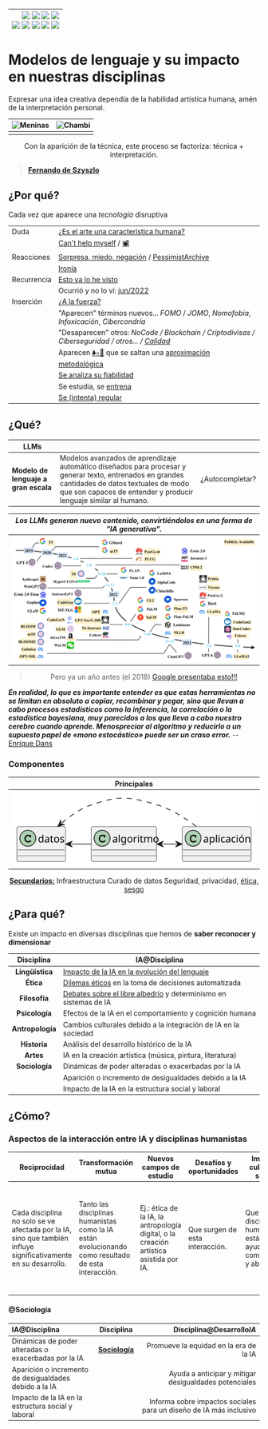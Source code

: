 <div align=right>
 
|[![](https://img.shields.io/badge/-Inicio-FFF?style=flat&logo=Emlakjet&logoColor=black)](/README.md) [![](https://img.shields.io/badge/-Introducción-FFF?style=flat&logo=abbrobotstudio&logoColor=black)](/documentos/intro.md) [![](https://img.shields.io/badge/-Modelos_de_lenguaje-FFF?style=flat&logo=LiveChat&logoColor=black)](/documentos/LLMs.md) [![](https://img.shields.io/badge/-Panorámica-FFF?style=flat&logo=openstreetmap&logoColor=black)](/documentos/panoramica.md)<br>  [![](https://img.shields.io/badge/-Prompts-FFF?style=flat&logo=Proton&logoColor=black)](/documentos/prompts/README.md) [![](https://img.shields.io/badge/-Ing,_de_prompts-FFF?style=flat&logo=googleearthengine&logoColor=black)](/documentos/ingenieriaDePrompts/README.md) [![](https://img.shields.io/badge/-Patrones-FFF?style=flat&logo=textpattern&logoColor=black)](/documentos/ingenieriaDePrompts/patrones/README.md) [![](https://img.shields.io/badge/8vP-FFF?style=flat&logo=v8&logoColor=black)](/documentos/prompts/mejoresPracticas/8virtudesDelPrompting.md) [![](https://img.shields.io/badge/-Casos_de_uso-FFF?style=flat&logo=gitbook&logoColor=black)](/documentos/casosDeUso/README.md)|
|-:|

</div>

# Modelos de lenguaje y su impacto en nuestras disciplinas

Expresar una idea creativa dependía de la habilidad artística humana, amén de la interpretación personal.

<div align=center>

|![Meninas](https://teoriadelarte.com/wp-content/uploads/2023/12/Las-Meninas-Velazquez.jpg)|![Chambi](https://www.tvperu.gob.pe/sites/default/files/web/2023/u-78/martin_chambi_ofrenda_a_la_tierra_lauramarca_1925_-_1935_ocongate_quispicanchi_cusco.jpg)|
|-|-|
|||

Con la aparición de la técnica, este proceso se factoriza: técnica + interpretación.

</div>

> **[Fernando de Szyszlo](https://youtu.be/-Rp5I5H4MAk?si=zue1RWIgpKntcWum&t=439)**

## ¿Por qué?

Cada vez que aparece una *tecnología* disruptiva

<div align=center>

|||
|-|-|
|Duda|[¿Es el arte una característica humana?](https://twitter.com/Culture_Crit/status/1689685381283815435)|
||[Can't help myself](https://historia-arte.com/obras/can-t-help-myself) / [📽️](https://www.youtube.com/watch?v=4ooVr6RZ_nw)
Reacciones|[Sorpresa, miedo, negación](https://docs.google.com/presentation/d/1UscAlHfjGgg4pPzz_p0V1eX18R74DRlvTtMXsbLVtI0/edit?usp=sharing) / [PessimistArchive](https://pessimistsarchive.org/)
||[Ironía](/documentos/imagenes/publicidadGPT.jpeg)
Recurrencia|[Esto ya lo he visto](/documentos/olvidarPasado.md) 
||Ocurrió y no lo ví: [jun/2022](https://timesofindia.indiatimes.com/business/international-business/full-transcript-google-ai-bots-interview-that-convinced-engineer-it-was-sentient/articleshow/92178185.cms)
Inserción|[¿A la fuerza?](/documentos/imagenes/modelosUML/5mas5mas5.svg)
||"Aparecen" términos nuevos... *FOMO* / *JOMO*, *Nomofobia*, *Infoxicación*, *Cibercondría*
||"Desaparecen" otros: *NoCode / Blockchain / Criptodivisas / Ciberseguridad / otros...* */ [Calidad](/documentos/calidadAI.md)*
||Aparecen [🌬️💨](/documentos/💨.md) que se saltan una [aproximación metodológica](https://docs.google.com/spreadsheets/d/12ZWrmk_hv4i6X0tUPkBYEHCHynxTdQNHClmBFpjqbJc/edit?gid=0#gid=0)
||[Se analiza su fiabilidad](/documentos/casosDeUso/fiabilidad.md) 
||Se estudia, se [entrena](/documentos/entrenamiento.md) 
|| [Se (intenta) regular](/documentos/etica@AI.md)

</div>

## ¿Qué?

<div align=center>

|LLMs|||
|-|-|-|
|**Modelo de lenguaje a gran escala**|Modelos avanzados de aprendizaje automático diseñados para procesar y generar texto, entrenados en grandes cantidades de datos textuales de modo que son capaces de entender y producir lenguaje similar al humano.|¿Autocompletar?|

|*Los LLMs generan nuevo contenido, convirtiéndolos en una forma de "IA generativa".*
|-|
|![](/documentos/imagenes/timelineLLMs.png)

> Pero ya un año antes (el 2018) [Google presentaba esto!!!](/documentos/videos/google2018.mp4)

</div>

***En realidad, lo que es importante entender es que estas herramientas no se limitan en absoluto a copiar, recombinar y pegar, sino que llevan a cabo procesos estadísticos como la inferencia, la correlación o la estadística bayesiana, muy parecidos a los que lleva a cabo nuestro cerebro cuando aprende. Menospreciar al algoritmo y reducirlo a un supuesto papel de «mono estocástico» puede ser un craso error.*** -- [Enrique Dans](https://www.enriquedans.com/2023/08/trabajo-y-algoritmos-generativos.html)

### Componentes

<div align=center>

|Principales
|:-:|
|![](/documentos/imagenes/modelosUML/componentes.svg)|
<u>**Secundarios:**</u>
Infraestructura
Curado de datos
Seguridad, privacidad, [ética, sesgo](/documentos/etica.sesgo.md)

</div>

## ¿Para qué?

Existe un impacto en diversas disciplinas que hemos de **saber reconocer y dimensionar**

<div align=center>

| Disciplina | IA@Disciplina |
|:----------:|---------------|
| **Lingüística** | [Impacto de la IA en la evolución del lenguaje](/documentos/casosDeUso/influenciaLLMsLenguaje.md) |
| **Ética** | [Dilemas éticos](/documentos/casosDeUso/dilemaEtico.md) en la toma de decisiones automatizada |
| **Filosofía** | [Debates sobre el libre albedrío](https://openreview.net/pdf?id=W3VsHuga3j) y determinismo en sistemas de IA |
| **Psicología** | Efectos de la IA en el comportamiento y cognición humana |
| **Antropología** | Cambios culturales debido a la integración de IA en la sociedad |
| **Historia** | Análisis del desarrollo histórico de la IA |
| **Artes** | IA en la creación artística (música, pintura, literatura) |
| **Sociología** | Dinámicas de poder alteradas o exacerbadas por la IA |
| | Aparición o incremento de desigualdades debido a la IA |
| | Impacto de la IA en la estructura social y laboral |

</div>

## ¿Cómo?

### Aspectos de la interacción entre IA y disciplinas humanistas

| Reciprocidad | Transformación mutua | Nuevos campos de estudio | Desafíos y oportunidades | Impacto cultural y social | Mejora mutua |
|-|-|-|-|-|-|
| Cada disciplina no solo se ve afectada por la IA, sino que también influye significativamente en su desarrollo. | Tanto las disciplinas humanistas como la IA están evolucionando como resultado de esta interacción.  | Ej.: ética de la IA, la antropología digital, o la creación artística asistida por IA. | Que surgen de esta interacción. | Que las disciplinas humanistas están ayudando a comprender y abordar. | En muchos casos, vemos cómo la interacción entre la IA y las disciplinas humanistas conduce a mejoras en ambos campos. |


#### @Sociología

|IA@Disciplina|Disciplina|Disciplina@Desarrollo*IA*|
|:-|:-:|-:|
|Dinámicas de poder alteradas o exacerbadas por la IA| **[Sociología](/documentos/sociologia.md)** |Promueve la equidad en la era de la IA
Aparición o incremento de desigualdades debido a la IA||Ayuda a anticipar y mitigar desigualdades potenciales
Impacto de la IA en la estructura social y laboral||Informa sobre impactos sociales para un diseño de IA más inclusivo|
